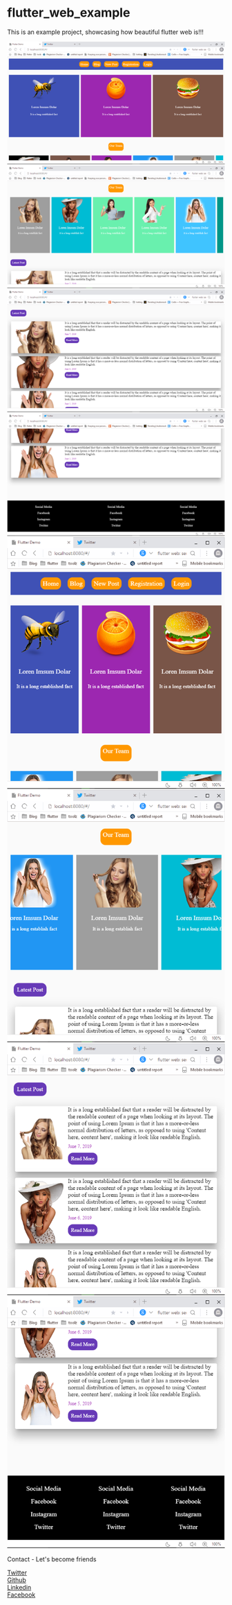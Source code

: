 # flutter_web_example
This is an example project, showcasing how beautiful flutter web is!!!


<img src="https://github.com/Wizpna/flutter_web_example/blob/master/screenshots/flutter%20web%201.png"  title="flutter_web_example">
<img src="https://github.com/Wizpna/flutter_web_example/blob/master/screenshots/flutter%20web%202.png"  title="flutter_web_example">
<img src="https://github.com/Wizpna/flutter_web_example/blob/master/screenshots/flutter%20web%203.png"  title="flutter_web_example">
<img src="https://github.com/Wizpna/flutter_web_example/blob/master/screenshots/flutter%20web%204.png" title="flutter_web_example">
<img src="https://github.com/Wizpna/flutter_web_example/blob/master/screenshots/flutter%20web%20mobile%201.png" title="flutter_web_example">
<img src="https://github.com/Wizpna/flutter_web_example/blob/master/screenshots/flutter%20web%20mobile%202.png" title="flutter_web_example">
<img src="https://github.com/Wizpna/flutter_web_example/blob/master/screenshots/flutter%20web%20mobile%203.png" title="flutter_web_example">
<img src="https://github.com/Wizpna/flutter_web_example/blob/master/screenshots/flutter%20web%20mobile%204.png" title="flutter_web_example">

Contact - Let's become friends

<a href="https://twitter.com/Promise_Amadi1">Twitter</a></br>
<a href="https://github.com/Wizpna">Github</a></br>
<a href="https://www.linkedin.com/in/promise-amadi-101759a1/">Linkedin</a></br>
<a href="https://www.facebook.com/wiz.pna">Facebook</a>

